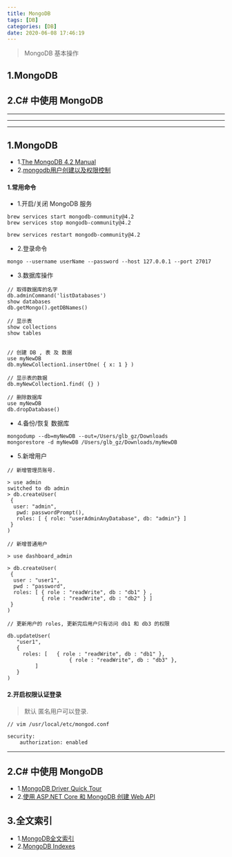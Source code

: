 ```yaml
---
title: MongoDB
tags: [DB]
categories: [DB]
date: 2020-06-08 17:46:19
---
```



> MongoDB 基本操作

<!-- more -->

## 1.MongoDB 
## 2.C# 中使用 MongoDB


***
***
***

## 1.MongoDB 

* 1.[The MongoDB 4.2 Manual](https://docs.mongodb.com/manual/#the-mongodb-version-manual)
* 2.[mongodb用户创建以及权限控制](https://www.jianshu.com/p/62736bff7e2e)

#### 1.常用命令

* 1.开启/关闭 MongoDB 服务

```
brew services start mongodb-community@4.2
brew services stop mongodb-community@4.2

brew services restart mongodb-community@4.2
```

* 2.登录命令

```
mongo --username userName --password --host 127.0.0.1 --port 27017
```

* 3.数据库操作

```
// 取得数据库的名字
db.adminCommand('listDatabases')
show databases
db.getMongo().getDBNames()

// 显示表
show collections
show tables


// 创建 DB , 表 及 数据
use myNewDB
db.myNewCollection1.insertOne( { x: 1 } )

// 显示表的数据
db.myNewCollection1.find( {} )

// 删除数据库
use myNewDB
db.dropDatabase()
```

* 4.备份/恢复 数据库

```
mongodump --db=myNewDB --out=/Users/glb_gz/Downloads
mongorestore -d myNewDB /Users/glb_gz/Downloads/myNewDB
```

* 5.新增用户

```
// 新增管理员账号.

> use admin
switched to db admin
> db.createUser(
 {
  user: "admin",
   pwd: passwordPrompt(),
   roles: [ { role: "userAdminAnyDatabase", db: "admin"} ]
 }
)
```

```
// 新增普通用户

> use dashboard_admin

> db.createUser(
 {
  user : "user1",
  pwd : "password",
  roles: [ { role : "readWrite", db : "db1" } ,
           { role : "readWrite", db : "db2" } ]
 }
)

```

```
// 更新用户的 roles, 更新完后用户只有访问 db1 和 db3 的权限

db.updateUser(
   "user1",
   {
     roles: [ 	{ role : "readWrite", db : "db1" },
					{ role : "readWrite", db : "db3" },
	     ]
   }
)
```


#### 2.开启权限认证登录

> 默认 匿名用户可以登录.

```
// vim /usr/local/etc/mongod.conf

security:
    authorization: enabled

```

***

## 2.C# 中使用 MongoDB

* 1.[MongoDB Driver Quick Tour](https://mongodb.github.io/mongo-csharp-driver/2.10/getting_started/quick_tour/)
* 2.[使用 ASP.NET Core 和 MongoDB 创建 Web API](https://docs.microsoft.com/zh-cn/aspnet/core/tutorials/first-mongo-app?view=aspnetcore-3.1&tabs=visual-studio-mac#create-the-aspnet-core-web-api-project)


## 3.全文索引
* 1.[MongoDB全文索引](https://www.jianshu.com/p/f30a8088b73f)
* 2.[MongoDB Indexes](https://docs.mongodb.com/manual/indexes/#create-an-index)



